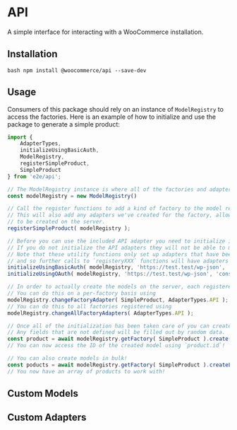 # API

A simple interface for interacting with a WooCommerce installation.

## Installation

``bash
npm install @woocommerce/api --save-dev
``

## Usage

Consumers of this package should rely on an instance of `ModelRegistry` to access the factories.
Here is an example of how to initialize and use the package to generate a simple product:

```javascript
import { 
    AdapterTypes,
    initializeUsingBasicAuth,
    ModelRegistry,
    registerSimpleProduct,
    SimpleProduct
} from 'e2e/api';

// The ModelRegistry instance is where all of the factories and adapters are stored in an easy-to-access way.
const modelRegistry = new ModelRegistry()

// Call the register functions to add a kind of factory to the model registry.
// This will also add any adapters we've created for the factory, allowing it
// to be created on the server.
registerSimpleProduct( modelRegistry );

// Before you can use the included API adapter you need to initialize it using one of the utility methods.
// If you do not initialize the API adapters they will not be able to make requests to the API.
// Note that these utility functions only set up adapters that have been registered already
// and so further calls to `registeryXXX` functions will have adapters that aren't ready.
initializeUsingBasicAuth( modelRegistry, 'https://test.test/wp-json', 'admin', 'password' );
initializeUsingOAuth( modelRegistry, 'https://test.test/wp-json', 'consumer_key', 'consumer_secret' );

// In order to actually create the models on the server, each registered factory must have an adapter set.
// You can do this on a per-factory basis using
modelRegistry.changeFactoryAdapter( SimpleProduct, AdapterTypes.API );
// You can do this to all factories registered using
modelRegistry.changeAllFactoryAdapters( AdapterTypes.API );

// Once all of the initialization has been taken care of you can create models!
// Any fields that are not defined will be filled out by random data.
const product = await modelRegistry.getFactory( SimpleProduct ).create( { name: 'Test Product' } );
// You can now access the ID of the created model using `product.id`!

// You can also create models in bulk!
const poducts = await modelRegistry.getFactory( SimpleProduct ).createList( 5 );
// You now have an array of products to work with!
```

## Custom Models

## Custom Adapters
